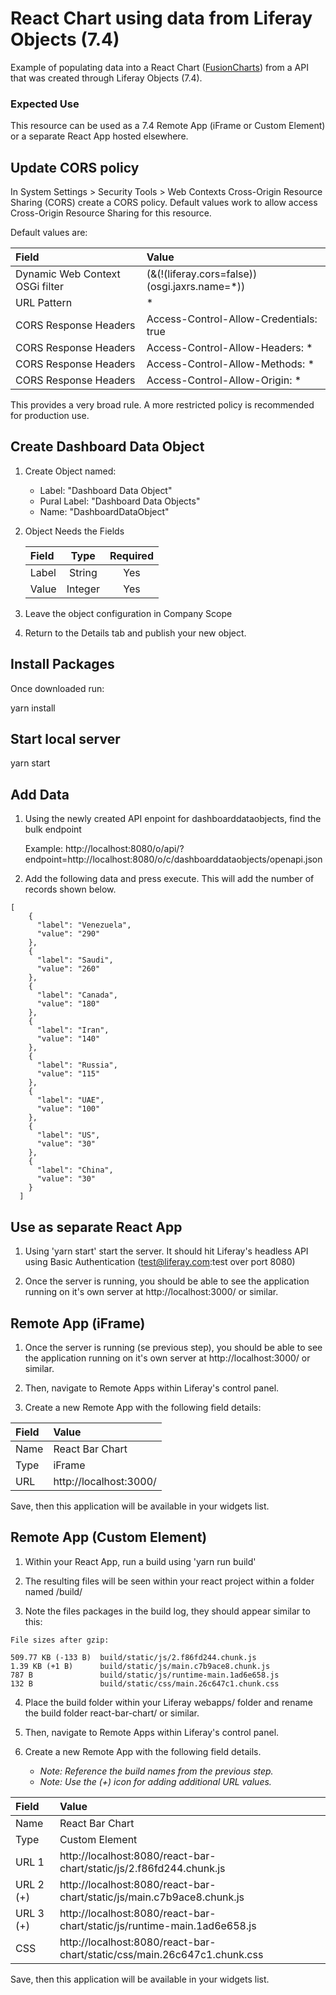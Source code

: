 # React Chart using data from Liferay Objects (7.4)
Example of populating data into a React Chart ([FusionCharts](https://www.fusioncharts.com/)) from a API that was created through Liferay Objects (7.4).

### Expected Use
This resource can be used as a 7.4 Remote App (iFrame or Custom Element) or a separate React App hosted elsewhere.

## Update CORS policy

In System Settings > Security Tools > Web Contexts Cross-Origin Resource Sharing (CORS) create a CORS policy. Default values work to allow access Cross-Origin Resource Sharing for this resource.

Default values are: 

| Field                             |  Value                                          |
| :---                              | :---                                            |
| Dynamic Web Context OSGi filter   | (&(!(liferay.cors=false))(osgi.jaxrs.name=\*))  |
| URL Pattern                       | \*                                              |
| CORS Response Headers             | Access-Control-Allow-Credentials: true          |
| CORS Response Headers             | Access-Control-Allow-Headers: \*                |
| CORS Response Headers             | Access-Control-Allow-Methods: \*                |
| CORS Response Headers             | Access-Control-Allow-Origin: \*                 |

This provides a very broad rule. A more restricted policy is recommended for production use.

## Create Dashboard Data Object

1. Create Object named:

    * Label: "Dashboard Data Object"
    * Pural Label: "Dashboard Data Objects"
    * Name: "DashboardDataObject"

2. Object Needs the Fields

    | Field  |  Type     | Required  |
    | :---   |   :----:  |  :----:   |
    | Label  | String    | Yes       |
    | Value  | Integer   | Yes       |

3. Leave the object configuration in Company Scope

4. Return to the Details tab and publish your new object.

## Install Packages
Once downloaded run:

yarn install

## Start local server
yarn start

## Add Data

1. Using the newly created API enpoint for dashboarddataobjects, find the bulk endpoint

    Example: http://localhost:8080/o/api/?endpoint=http://localhost:8080/o/c/dashboarddataobjects/openapi.json

2. Add the following data and press execute. This will add the number of records shown below.

```
[
    {
      "label": "Venezuela",
      "value": "290"
    },
    {
      "label": "Saudi",
      "value": "260"
    },
    {
      "label": "Canada",
      "value": "180"
    },
    {
      "label": "Iran",
      "value": "140"
    },
    {
      "label": "Russia",
      "value": "115"
    },
    {
      "label": "UAE",
      "value": "100"
    },
    {
      "label": "US",
      "value": "30"
    },
    {
      "label": "China",
      "value": "30"
    }
  ]
  ```
  
## Use as separate React App
  
1. Using 'yarn start' start the server. It should hit Liferay's headless API using Basic Authentication (test@liferay.com:test over port 8080)
 
2. Once the server is running, you should be able to see the application running on it's own server at http://localhost:3000/ or similar. 
 
## Remote App (iFrame) 
  
1. Once the server is running (se previous step), you should be able to see the application running on it's own server at http://localhost:3000/ or similar. 
    
2. Then, navigate to Remote Apps within Liferay's control panel.
    
3. Create a new Remote App with the following field details:

| Field    | Value                   |
| :---     | :---                    |
| Name     | React Bar Chart         |
| Type     | iFrame                  |
| URL      | http://localhost:3000/  |
    
Save, then this application will be available in your widgets list.
  
## Remote App (Custom Element)
  
1. Within your React App, run a build using 'yarn run build'
    
2. The resulting files will be seen within your react project within a folder named /build/
  
3. Note the files packages in the build log, they should appear similar to this:
    
```
File sizes after gzip:

509.77 KB (-133 B)  build/static/js/2.f86fd244.chunk.js
1.39 KB (+1 B)      build/static/js/main.c7b9ace8.chunk.js
787 B               build/static/js/runtime-main.1ad6e658.js
132 B               build/static/css/main.26c647c1.chunk.css
```

4. Place the build folder within your Liferay webapps/ folder and rename the build folder react-bar-chart/ or similar.

5. Then, navigate to Remote Apps within Liferay's control panel.
    
6. Create a new Remote App with the following field details. 
    * *Note: Reference the build names from the previous step.*
    * *Note: Use the (+) icon for adding additional URL values.* 

| Field     |  Value                                                                   |
| :---      | :---                                                                     |
| Name      | React Bar Chart                                                          |
| Type      | Custom Element                                                           |
| URL 1     | http://localhost:8080/react-bar-chart/static/js/2.f86fd244.chunk.js      |
| URL 2 (+) | http://localhost:8080/react-bar-chart/static/js/main.c7b9ace8.chunk.js   |
| URL 3 (+) | http://localhost:8080/react-bar-chart/static/js/runtime-main.1ad6e658.js |
| CSS       | http://localhost:8080/react-bar-chart/static/css/main.26c647c1.chunk.css |
    
Save, then this application will be available in your widgets list.
